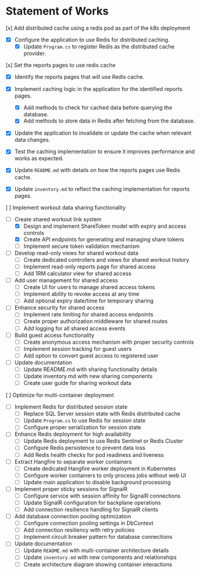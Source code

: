 # Statement of Works

[x] Add distributed cache using a redis pod as part of the k8s deployment
 - [x] Configure the application to use Redis for distributed caching.
   - [x] Update `Program.cs` to register Redis as the distributed cache provider.

[x] Set the reports pages to use redis cache
 - [x] Identify the reports pages that will use Redis cache.
 - [x] Implement caching logic in the application for the identified reports pages.
   - [x] Add methods to check for cached data before querying the database.
   - [x] Add methods to store data in Redis after fetching from the database.
 - [x] Update the application to invalidate or update the cache when relevant data changes.
 - [x] Test the caching implementation to ensure it improves performance and works as expected.
 - [x] Update `README.md` with details on how the reports pages use Redis cache.
 - [x] Update `inventory.md` to reflect the caching implementation for reports pages.



[ ] Implement workout data sharing functionality
 - [ ] Create shared workout link system
   - [x] Design and implement ShareToken model with expiry and access controls
   - [x] Create API endpoints for generating and managing share tokens
   - [ ] Implement secure token validation mechanism
 - [ ] Develop read-only views for shared workout data
   - [ ] Create dedicated controllers and views for shared workout history
   - [ ] Implement read-only reports page for shared access
   - [ ] Add 1RM calculator view for shared access
 - [ ] Add user management for shared access
   - [ ] Create UI for users to manage shared access tokens
   - [ ] Implement ability to revoke access at any time
   - [ ] Add optional expiry date/time for temporary sharing
 - [ ] Enhance security for shared access
   - [ ] Implement rate limiting for shared access endpoints
   - [ ] Create proper authorization middleware for shared routes
   - [ ] Add logging for all shared access events
 - [ ] Build guest access functionality
   - [ ] Create anonymous access mechanism with proper security controls
   - [ ] Implement session tracking for guest users
   - [ ] Add option to convert guest access to registered user
 - [ ] Update documentation
   - [ ] Update README.md with sharing functionality details
   - [ ] Update inventory.md with new sharing components
   - [ ] Create user guide for sharing workout data

[ ] Optimize for multi-container deployment
 - [ ] Implement Redis for distributed session state
   - [ ] Replace SQL Server session state with Redis distributed cache
   - [ ] Update `Program.cs` to use Redis for session state
   - [ ] Configure proper serialization for session state
 - [ ] Enhance Redis deployment for high availability
   - [ ] Update Redis deployment to use Redis Sentinel or Redis Cluster
   - [ ] Configure Redis persistence to prevent data loss
   - [ ] Add Redis health checks for pod readiness and liveness
 - [ ] Extract Hangfire to separate worker containers
   - [ ] Create dedicated Hangfire worker deployment in Kubernetes
   - [ ] Configure worker containers to only process jobs without web UI
   - [ ] Update main application to disable background processing
 - [ ] Implement proper sticky sessions for SignalR
   - [ ] Configure service with session affinity for SignalR connections
   - [ ] Update SignalR configuration for backplane operations
   - [ ] Add connection resilience handling for SignalR clients
 - [ ] Add database connection pooling optimization
   - [ ] Configure connection pooling settings in DbContext
   - [ ] Add connection resiliency with retry policies
   - [ ] Implement circuit breaker pattern for database connections
 - [ ] Update documentation
   - [ ] Update `README.md` with multi-container architecture details
   - [ ] Update `inventory.md` with new components and relationships
   - [ ] Create architecture diagram showing container interactions